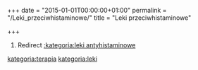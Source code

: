 +++
date = "2015-01-01T00:00:00+01:00"
permalink = "/Leki_przeciwhistaminowe/"
title = "Leki przeciwhistaminowe"

+++

1.  Redirect [:kategoria:leki antyhistaminowe](/atopedia/:kategoria:leki_antyhistaminowe "wikilink")

[kategoria:terapia](/atopedia/kategoria:terapia "wikilink") [kategoria:leki](/atopedia/kategoria:leki "wikilink")